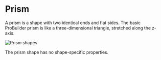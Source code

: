 # Prism

A prism is a shape with two identical ends and flat sides. The basic ProBuilder prism is like a three-dimensional triangle, stretched along the z-axis.

![Prism shapes](images/shape-tool_prism.png)

The prism shape has no shape-specific properties.